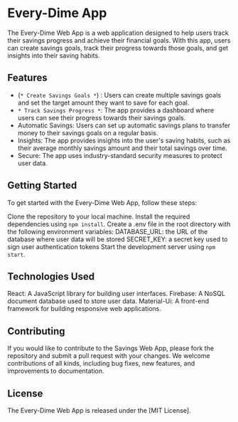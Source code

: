 # Every-Dime App
The Every-Dime Web App is a web application designed to help users track their savings progress and achieve their financial goals. With this app, users can create savings goals, track their progress towards those goals, and get insights into their saving habits.

## Features
- (`* Create Savings Goals *`) : Users can create multiple savings goals and set the target amount they want to save for each goal.
- `* Track Savings Progress *`: The app provides a dashboard where users can see their progress towards their savings goals.
- Automatic Savings: Users can set up automatic savings plans to transfer money to their savings goals on a regular basis.
- Insights: The app provides insights into the user's saving habits, such as their average monthly savings amount and their total savings over time.
- Secure: The app uses industry-standard security measures to protect user data.

## Getting Started
To get started with the Every-Dime Web App, follow these steps:

Clone the repository to your local machine.
Install the required dependencies using `npm install`.
Create a .env file in the root directory with the following environment variables:
DATABASE_URL: the URL of the database where user data will be stored
SECRET_KEY: a secret key used to sign user authentication tokens
Start the development server using `npm start`.

## Technologies Used
React: A JavaScript library for building user interfaces.
Firebase: A NoSQL document database used to store user data.
Material-Ui: A front-end framework for building responsive web applications.


## Contributing
If you would like to contribute to the Savings Web App, please fork the repository and submit a pull request with your changes. We welcome contributions of all kinds, including bug fixes, new features, and improvements to documentation.

## License
The Every-Dime Web App is released under the [MIT License].
